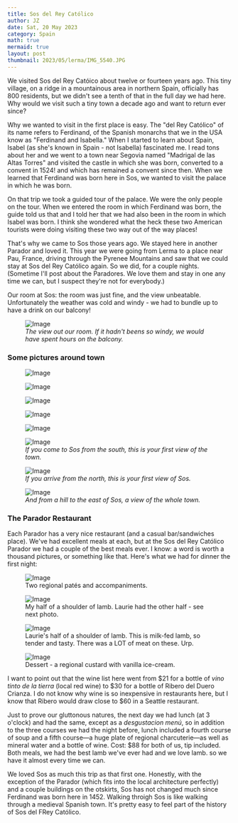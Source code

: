 ```yaml
---
title: Sos del Rey Católico
author: JZ
date: Sat, 20 May 2023
category: Spain
math: true
mermaid: true
layout: post
thumbnail: 2023/05/lerma/IMG_5540.JPG
---
```

We visited Sos del Rey Catóico about twelve or fourteen years ago. This tiny village, on a ridge in a mountainous area in northern Spain, officially has 800 residents, but we didn't see a tenth of that in the full day we had here. Why would we visit such a tiny town a decade ago and want to return ever since?

Why we wanted to visit in the first place is easy. The "del Rey Católico" of its name refers to Ferdinand, of the Spanish monarchs that we in the USA know as "Ferdinand and Isabella." When I started to learn about Spain, Isabel (as she's known in Spain - not Isabella) fascinated me. I read tons about her and we went to a town near Segovia named "Madrigal de las Altas Torres" and visited the castle in which she was born, converted to a convent in 1524! and which has remained a convent since then. When we learned that Ferdinand was born here in Sos, we wanted to visit the palace in which he was born.

On that trip we took a guided tour of the palace. We were the only people on the tour. When we entered the room in which Ferdinand was born, the guide told us that and I told her that we had also been in the room in which Isabel was born. I think she wondered what the heck these two American tourists were doing visiting these two way out of the way places!

That's why we came to Sos those years ago. We stayed here in another Parador and loved it. This year we were going from Lerma to a place near Pau, France, driving through the Pyrenee Mountains and saw that we could stay at Sos del Rey Católico again. So we did, for a couple nights. (Sometime I'll post about the Paradores. We love them and stay in one any time we can, but I suspect they're not for everybody.)

Our room at Sos: the room was just fine, and the view unbeatable. Unfortunately the weather was cold and windy - we had to bundle up to have a drink on our balcony!

<figure class = "landscape" >
	<img src="{{ "2023/05/sos/DSC04539.jpg" | prepend: site.imageurl | prepend: site.baseurl | prepend: site.url }}" alt="Image" />
	<figcaption><em>The view out our room. If it hadn't beens so windy, we would have spent hours on the balcony.</em></figcaption>
</figure>

<h3>Some pictures around town</h3>
<figure class = "portrait" >
	<img src="{{ "2023/05/sos/DSC04556.jpg" | prepend: site.imageurl | prepend: site.baseurl | prepend: site.url }}" alt="Image" />
	<figcaption></figcaption>
</figure>
<figure class = "portrait" >
	<img src="{{ "2023/05/sos/DSC04559-2.jpg" | prepend: site.imageurl | prepend: site.baseurl | prepend: site.url }}" alt="Image" />
	<figcaption></figcaption>
</figure>
<figure class = "portrait" >
	<img src="{{ "2023/05/sos/DSC04566.jpg" | prepend: site.imageurl | prepend: site.baseurl | prepend: site.url }}" alt="Image" />
	<figcaption></figcaption>
</figure>

<figure class = "portrait" >
	<img src="{{ "2023/05/sos/DSC04559-2.jpg" | prepend: site.imageurl | prepend: site.baseurl | prepend: site.url }}" alt="Image" />
	<figcaption></figcaption>
</figure>

<figure class = "portrait" >
	<img src="{{ "2023/05/sos/DSC04571.jpg" | prepend: site.imageurl | prepend: site.baseurl | prepend: site.url }}" alt="Image" />
	<figcaption></figcaption>
</figure>

<figure class = "landscape" >
	<img src="{{ "2023/05/sos/DSC04615.jpg" | prepend: site.imageurl | prepend: site.baseurl | prepend: site.url }}" alt="Image" />
	<figcaption><em>If you come to Sos from the south, this is your first view of the town.</em></figcaption>
</figure>

<figure class = "landscape" >
	<img src="{{ "2023/05/sos/DSC04664.jpg" | prepend: site.imageurl | prepend: site.baseurl | prepend: site.url }}" alt="Image" />
	<figcaption><em>If you arrive from the north, this is your first view of Sos.</em></figcaption>
</figure>
<figure class = "landscape" >
	<img src="{{ "2023/05/sos/DSC04610-2.jpg" | prepend: site.imageurl | prepend: site.baseurl | prepend: site.url }}" alt="Image" />
	<figcaption><em>And from a hill to the east of Sos, a view of the whole town.</em></figcaption>
</figure>

<h3>The Parador Restaurant</h3>
Each Parador has a very nice restaurant (and a casual bar/sandwiches place). We've had excellent meals at each, but at the Sos del Rey Católico Parador we had a couple of the best meals ever. I know: a word is worth a thousand pictures, or something like that. Here's what we had for dinner the first night:

<figure class = "landscape" >
	<img src="{{ "2023/05/sos/IMG_5544 2.jpg" | prepend: site.imageurl | prepend: site.baseurl | prepend: site.url }}" alt="Image" />
	<figcaption>Two regional patés and accompaniments.</figcaption>
</figure>
<figure class = "landscape" >
	<img src="{{ "2023/05/sos/IMG_5545 2.jpg" | prepend: site.imageurl | prepend: site.baseurl | prepend: site.url }}" alt="Image" />
	<figcaption>My half of a shoulder of lamb. Laurie had the other half - see next photo.</figcaption>
</figure>
<figure class = "landscape" >
	<img src="{{ "2023/05/sos/IMG_5547 2.jpg" | prepend: site.imageurl | prepend: site.baseurl | prepend: site.url }}" alt="Image" />
	<figcaption>Laurie's half of a shoulder of lamb. This is milk-fed lamb, so tender and tasty. There was a LOT of meat on these. Urp.</figcaption>
</figure>
<figure class = "landscape" >
	<img src="{{ "2023/05/sos/IMG_5550 2.jpg" | prepend: site.imageurl | prepend: site.baseurl | prepend: site.url }}" alt="Image" />
	<figcaption>Dessert - a regional custard with vanilla ice-cream.</figcaption>
</figure>

I want to point out that the wine list here went from $21 for a bottle of <em>vino tinto de la tierra</em> (local red wine) to $30 for a bottle of Ribero del Duero Crianza. I do not know why wine is so inexpensive in restaurants here, but I know that Ribero would draw close to $60 in a Seattle restaurant.

Just to prove our gluttonous natures, the next day we had lunch (at 3 o'clock) and had the same, except as a <em>desgustacion menú</em>, so in addition to the three courses we had the night before, lunch included a fourth course of soup and a fifth course&mdash;a huge plate of regional charcuterie&mdash;as well as mineral water and a bottle of wine. Cost: $88 for both of us, tip included. Both meals, we had the best lamb we've ever had and we love lamb. so we have it almost every time we can.

We loved Sos as much this trip as that first one. Honestly, with the exception of the Parador (which fits into the local architecture perfectly) and a couple buildings on the otskirts, Sos has not changed much since Ferdinand was born here in 1452. Walking throigh Sos is like walking through a medieval Spanish town. It's pretty easy to feel part of the history of Sos del FRey Católico.